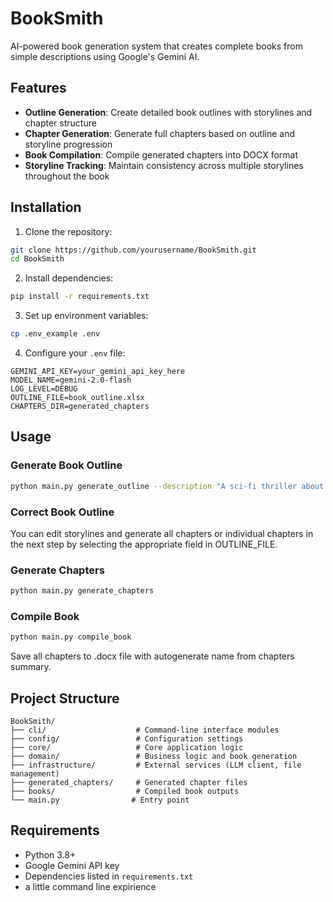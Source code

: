 # BookSmith

AI-powered book generation system that creates complete books from simple descriptions using Google's Gemini AI.

## Features

- **Outline Generation**: Create detailed book outlines with storylines and chapter structure
- **Chapter Generation**: Generate full chapters based on outline and storyline progression
- **Book Compilation**: Compile generated chapters into DOCX format
- **Storyline Tracking**: Maintain consistency across multiple storylines throughout the book

## Installation

1. Clone the repository:
```bash
git clone https://github.com/yourusername/BookSmith.git
cd BookSmith
```

2. Install dependencies:
```bash
pip install -r requirements.txt
```

3. Set up environment variables:
```bash
cp .env_example .env
```

4. Configure your `.env` file:
```env
GEMINI_API_KEY=your_gemini_api_key_here
MODEL_NAME=gemini-2.0-flash
LOG_LEVEL=DEBUG
OUTLINE_FILE=book_outline.xlsx
CHAPTERS_DIR=generated_chapters
```

## Usage

### Generate Book Outline
```bash
python main.py generate_outline --description "A sci-fi thriller about AI consciousness"
```

### Correct Book Outline
You can edit storylines and generate all chapters or individual chapters in the next step by selecting the appropriate field in OUTLINE_FILE.

### Generate Chapters
```bash
python main.py generate_chapters
```

### Compile Book
```bash
python main.py compile_book
```
Save all chapters to .docx file with autogenerate name from chapters summary.

## Project Structure

```
BookSmith/
├── cli/                    # Command-line interface modules
├── config/                 # Configuration settings
├── core/                   # Core application logic
├── domain/                 # Business logic and book generation
├── infrastructure/         # External services (LLM client, file management)
├── generated_chapters/     # Generated chapter files
├── books/                  # Compiled book outputs
└── main.py                # Entry point
```

## Requirements

- Python 3.8+
- Google Gemini API key
- Dependencies listed in `requirements.txt`
- a little command line expirience
